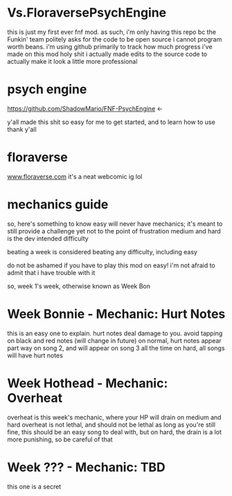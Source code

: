 # Vs.FloraversePsychEngine
this is just my first ever fnf mod.
as such, i'm only having this repo bc the Funkin' team politely asks for the code to be open source
i cannot program worth beans. i'm using github primarily to track how much progress i've made on this mod
holy shit
i actually made edits to the source code to actually make it look a little more professional

# psych engine
https://github.com/ShadowMario/FNF-PsychEngine <- 

y'all made this shit so easy for me to get started, and to learn how to use
thank y'all

# floraverse
www.floraverse.com
it's a neat webcomic ig lol

# mechanics guide
so, here's something to know
easy will never have mechanics; it's meant to still provide a challenge yet not to the point of frustration
medium and hard is the dev intended difficulty

beating a week is considered beating any difficulty, including easy

do not be ashamed if you have to play this mod on easy! i'm not afraid to admit that i have trouble with it

so, week 1's week, otherwise known as Week Bon

# Week Bonnie - Mechanic: Hurt Notes
this is an easy one to explain. hurt notes deal damage to you. avoid tapping on black and red notes (will change in future)
on normal, hurt notes appear part way on song 2, and will appear on song 3 all the time
on hard, all songs will have hurt notes

# Week Hothead - Mechanic: Overheat
overheat is this week's mechanic, where your HP will drain on medium and hard
overheat is not lethal, and should not be lethal
as long as you're still fine, this should be an easy song to deal with, but on hard, the drain is a lot more punishing, so be careful of that

# Week ??? - Mechanic: TBD
this one is a secret
